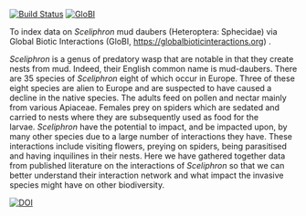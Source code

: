 [![Build Status](https://travis-ci.org/qgroom/Sceliphron.svg)](https://travis-ci.org/qgroom/Sceliphron) [![GloBI](http://api.globalbioticinteractions.org/interaction.svg?accordingTo=globi:qgroom/Sceliphron)](http://globalbioticinteractions.org/?accordingTo=globi:qgroom/Sceliphron) 

To index data on _Sceliphron_ mud daubers (Heteroptera: Sphecidae) via Global Biotic Interactions (GloBI, https://globalbioticinteractions.org) .

_Sceliphron_ is a genus of predatory wasp that are notable in that they create nests from mud. Indeed, their English common name is mud-daubers. There are 35 species of _Sceliphron_ eight of which occur in Europe. Three of these eight species are alien to Europe and are suspected to have caused a decline in the native species. The adults feed on pollen and nectar mainly from various Apiaceae. Females prey on spiders which are sedated and carried to nests where they are subsequently used as food for the larvae. _Sceliphron_ have the potential to impact, and be impacted upon, by many other species due to a large number of interactions they have. These interactions include visiting flowers, preying on spiders, being parasitised and having inquilines in their nests. Here we have gathered together data from published literature on the interactions of _Sceliphron_ so that we can better understand their interaction network and what impact the invasive species might have on other biodiversity. 

[![DOI](https://zenodo.org/badge/402864231.svg)](https://zenodo.org/badge/latestdoi/402864231)
